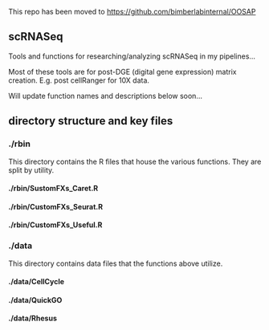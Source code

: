 This repo has been moved to https://github.com/bimberlabinternal/OOSAP


## scRNASeq
Tools and functions for researching/analyzing scRNASeq in my pipelines...

Most of these tools are for post-DGE (digital gene expression) matrix creation. E.g. post cellRanger for 10X data. 

Will update function names and descriptions below soon...

## directory structure and key files

### ./rbin

This directory contains the R files that house the various functions. They are split by utility. 

#### ./rbin/SustomFXs_Caret.R

#### ./rbin/CustomFXs_Seurat.R

#### ./rbin/CustomFXs_Useful.R

### ./data

This directory contains data files that the functions above utilize. 

#### ./data/CellCycle

#### ./data/QuickGO

#### ./data/Rhesus



